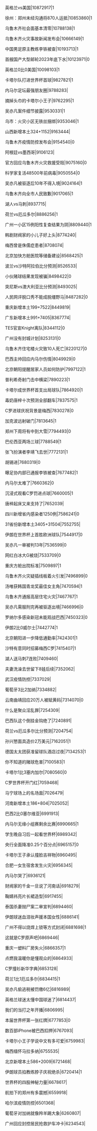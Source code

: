 英格兰vs美国|10872917|1

徐州：郑州未经沟通将870人运抵|10853860|1

乌鲁木齐社会面基本清零|10788138|1

乌鲁木齐火灾事故新闻发布会|10666149|1

中国男足原主教练李铁被查|10193713|1

首艘国产大型邮轮2023年底下水|10123971|0

英格兰0比0美国|10098103|1

卡塔尔队打进世界杯首球|9827821|1

内马尔足坛最强朋友圈|9788283|

摘掉头巾的卡塔尔小王子|9762295|1

吴亦凡案件细节披露|9530331|1

乌市：火灾小区无铁丝捆绑|9353046|1

山西新增本土324+1152|9163444|

乌鲁木齐疫情防控发布会|9154540|0

阿根廷vs墨西哥|9106123|

官方回应乌鲁木齐火灾救援受阻|9075160|0

科学家复活48500年前病毒|9050554|0

吴亦凡被驱逐后10年不得入境|9024164|1

乌鲁木齐向全市人民致歉|9017065|1

湖人vs马刺|8937715|

荷兰vs厄瓜多尔|8886256|1

广州一小区15例阳性复查结果为阴|8809440|1

韩剧财阀家的小儿子好上头|8774240|

梅西曾是侏儒症患者|8708074|

北京加快方舱医院等储备建设|8568425|1

波兰vs沙特阿拉伯比分预测|8526533|

小伙赌球结果发现被骗|8498422|0

突尼斯vs澳大利亚比分预测|8493025|

人民网评脱口秀不能成脱缰野马|8487282|0

重庆新增本土199+7522|8449819|

广东新增本土991+7405|8367774|

TES官宣Knight离队|8344112|0

广州没有封城计划|8253131|0

乌鲁木齐住宅楼火灾致10人死亡|8220127|0

巴西主帅回应内马尔伤情|8049929|0

北京朝阳提醒居家人员如何防护|7997122|1

普利希奇射门击中横梁|7890223|1

卡塔尔成世界杯首支出局球队|7864920|1

毒奶唐梓十次预测全部翻车|7837575|1

C罗进球庆祝背景是梅西|7830278|0

加克波远射破门|7813645|1

郑州下周将有中到大雪|7794493|0

巴伦西亚两场三球|7788549|1

张飞扮演者李靖飞去世|7772131|1

胡锡进|7680319|0

曝足协内部已通报李铁被查|7677482|1

内马尔太难了|7660362|0

沉浸式观看C罗罚进点球|7660005|1

唐梓起床又来支持了|7652039|

四川新增省内感染者1250例|7586241|0

31省份新增本土3405+31504|7552755|

伊朗在世界杯上首胜欧洲球队|7544917|0

吴亦凡一审被判13年|7536599|0

网红白冰大G被烧|7533709|0

重庆方舱出院标准|7509897|1

乌鲁木齐火灾疑插线板着火引发|7496899|0

汤唯获韩国青龙奖最佳女主角|7470594|1

乌鲁木齐通报高层住宅火灾|7467767|1

吴亦凡需服刑完再被驱逐出境|7466996|0

罗纳尔多感染新冠未能观战巴西|7450323|0

伊朗2比0威尔士|7442774|1

北京朝阳进一步降低通勤率|7424301|1

沙特有意同时招募梅西C罗|7415407|1

湖人送马刺7连败|7409460|

夫妻洗澡去世留下8娃后续|7352062|

武汉疫情防控|7337029|

葡萄牙3比2加纳|7334882|

云南曲靖回应20万人被赋黄码|7314070|0

什么是聚众淫乱罪|7254309|

巴西队这个倒挂金钩绝了|7240891|

荷兰vs厄瓜多尔比分预测|7204754|

孙兴慜面具造价2万美元|7162051|1

德国太太团获准留球队酒店过夜|7134253|1

你不知道的赌球危害|7100583|1

卡塔尔1比3塞内加尔|7080560|0

C罗世界杯开门红|7059468|

马宁球场上的名场面|7026479|

河南新增本土186+804|7025052|

巴西2比0塞尔维亚|6991913|

内马尔无缘小组赛剩余比赛|6990665|1

学生晚自习后一起看世界杯|6989342|

央行全面降准0.25个百分点|6965157|0

卡塔尔王子承认撞脸吉祥物|6960495|

合肥一女生宿舍发生火灾|6956345|

内马尔哭了|6936121|

财阀家的千金一旦说了河南话|6918279|

鞠婧祎亮片长裙造型|6917455|

泰国杀妻抛尸案二审宣判|6894460|

伊朗球迷血泪妆声援本国女性|6886141|

广州不得以烧焊上锁等方式封闭|6881698|1

这就是C罗原声吧|6869446|

重庆一塑料厂房失火|6866357|1

点燃我温暖你是懂观众的|6864933|

C罗撞衫新华字典|6853128|

荷兰1比1厄瓜多尔|6834415|1

吴亦凡偷逃税被罚缴6亿|6816989|

英格兰球迷太懂中国球迷了|6814437|

我们的当打之年开播|6806995|

本届世界杯第一张红牌|6777853|0

数百部iPhone被巴西扣押|6767093|

卡塔尔小王子学说中文有多可爱|6759983|

梅西缅怀马拉多纳|6755535|

北京新增本土586+2009|6721468|

伊朗球员掐教练脖子庆祝绝杀|6720414|1

世界杯的四股神秘力量|6678617|

航拍下的郑州有多震撼|6559918|

哈尔滨疫情防控|6501368|

葡萄牙对加纳就像羚羊踢大象|6260807|

广州回应封控居民抢救护车冲卡|6234543|

